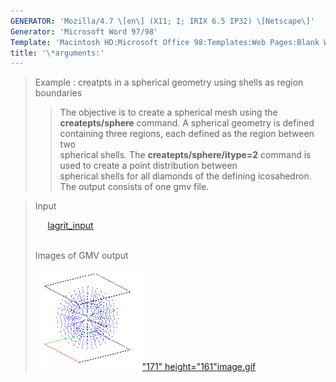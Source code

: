 ```yaml
---
GENERATOR: 'Mozilla/4.7 \[en\] (X11; I; IRIX 6.5 IP32) \[Netscape\]'
Generator: 'Microsoft Word 97/98'
Template: 'Macintosh HD:Microsoft Office 98:Templates:Web Pages:Blank Web Page'
title: '\*arguments:'
---
```


> Example : creatpts in a spherical geometry using shells as region
> boundaries
>
> > The objective is to create a spherical mesh using the
> > **createpts/sphere** command.
> > A spherical geometry is defined containing three regions, each
> > defined as the region between two\
> > spherical shells. The **createpts/sphere/itype=2** command is used
> > to create a point distribution between\
> > spherical shells for all diamonds of the defining icosahedron. The
> > output consists of one gmv file.

> Input
>
>      [lagrit\_input](../input_output/lagrit_input6)\
>  
>
> Images of GMV output
>
> [![](image/image6tn.gif)"171"
> height="161"](image/image6.gif)[image.gif](image/image6.gif)
